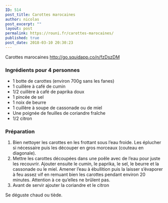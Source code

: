 ```yaml
---
ID: 514
post_title: Carottes marocaines
author: nicolas
post_excerpt: ""
layout: post
permalink: https://rouni.fr/carottes-marocaines/
published: true
post_date: 2018-03-10 20:30:23
---
```

Carottes marocaines
<a href="http://go.squidapp.co/n/fzDszDM">http://go.squidapp.co/n/fzDszDM</a>
<h3>Ingrédients pour 4 personnes</h3>
<ul>
	<li>1 botte de carottes (environ 700g sans les fanes)</li>
	<li>1 cuillère à café de cumin</li>
	<li>1/2 cuillère à café de paprika doux</li>
	<li>1 pincée de sel</li>
	<li>1 noix de beurre</li>
	<li>1 cuillère à soupe de cassonade ou de miel</li>
	<li>Une poignée de feuilles de coriandre fraîche</li>
	<li>1/2 citron</li>
</ul>
<h3><b>Préparation</b></h3>
<ol>
	<li>Bien nettoyer les carottes en les frottant sous l’eau froide. Les éplucher si nécessaire puis les découper en gros morceaux (couteau en diagonale).</li>
	<li>Mettre les carottes découpées dans une poêle avec de l’eau pour juste les recouvrir. Ajouter ensuite le cumin, le paprika, le sel, le beurre et la cassonade ou le miel. Amener l’eau à ébullition puis la laisser s’évaporer à feu assez vif en remuant bien les carottes pendant environ 20 minutes. Attention à ce qu’elles ne brûlent pas.</li>
	<li>Avant de servir ajouter la coriandre et le citron</li>
</ol>
Se déguste chaud ou tiède.